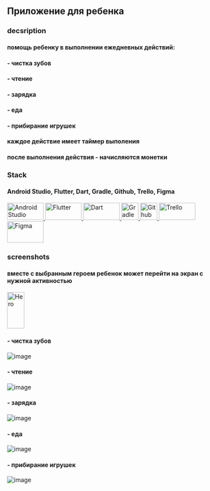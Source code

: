 ## Приложение для ребенка

### decsription
#### помощь ребенку в выполнении ежедневных действий:
#### - чистка зубов
#### - чтение
#### - зарядка
#### - еда
#### - прибирание игрушек

#### каждое действие имеет таймер выполения
#### после выполнения действия - начисляются монетки

### Stack
#### Android Studio, Flutter, Dart, Gradle, Github, Trello, Figma
<a href="https://www.jetbrains.com/idea/">
    <img src="https://techcrunch.com/wp-content/uploads/2017/02/android-studio-logo.png" width="85" height="40"  alt="Android Studio"/>
</a>
<a href="https://www.jetbrains.com/idea/">
    <img src="https://static.wikia.nocookie.net/logo-timeline/images/c/cf/4B4A9751-D2BF-4A93-BDCC-CDCA5326B65F.png" width="85" height="40"  alt="Flutter"/>
</a>
<a href="https://www.jetbrains.com/idea/">
    <img src="https://www.vectorlogo.zone/logos/dartlang/dartlang-ar21.svg" width="85" height="40"  alt="Dart"/>
</a>
<a href="https://www.jetbrains.com/idea/">
    <img src="https://starchenkov.pro/qa-guru/img/skills/Gradle.svg" width="40" height="40"  alt="Gradle"/>
</a>
<a href="https://www.jetbrains.com/idea/">
    <img src="https://starchenkov.pro/qa-guru/img/skills/Github.svg" width="40" height="40"  alt="Github"/>
</a>
<a href="https://www.jetbrains.com/idea/">
    <img src="https://1000logos.net/wp-content/uploads/2021/05/Trello-logo-768x432.png" width="85" height="40"  alt="Trello"/>
</a>
<a href="https://www.jetbrains.com/idea/">
    <img src="https://cdn.dribbble.com/users/3061686/screenshots/17599145/media/4d00ad57610b9f50bb00cc5a68654986.png?compress=1&resize=1200x900&vertical=top" width="85" height="50"  alt="Figma"/>
</a>

### screenshots
#### вместе с выбранным героем ребенок может перейти на экран с нужной активностью
<a href="https://www.jetbrains.com/idea/">
<img src="https://github.com/977605/12/blob/master/assets/images/screen_with_girl.jpg" width="40" height="85"  alt="Hero"/>
</a>

#### - чистка зубов
![image](https://github.com/977605/12/blob/master/assets/images/screen_with_frog.jpg)

#### - чтение
![image](https://github.com/977605/12/blob/master/assets/images/screen_with_book.jpg)

#### - зарядка
![image](https://github.com/977605/12/blob/master/assets/images/screen_with_excercise.jpg)

#### - еда
![image](https://github.com/977605/12/blob/master/assets/images/screen_with_eating.jpg)

#### - прибирание игрушек
![image](https://github.com/977605/12/blob/master/assets/images/screen_with_toy.jpg)